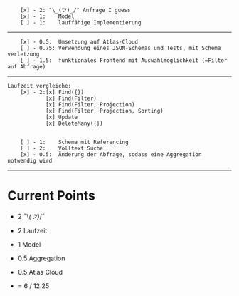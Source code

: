     	[x] - 2: ¯\_(ツ)_/¯ Anfrage I guess
    	[x] - 1:	Model
    	[ ] - 1:	lauffähige Implementierung

---

    	[x] - 0.5:	Umsetzung auf Atlas-Cloud
    	[ ] - 0.75:	Verwendung eines JSON-Schemas und Tests, mit Schema verletzung
   		[ ] - 1.5:	funktionales Frontend mit Auswahlmöglichkeit (=Filter auf Abfrage)

---

    Laufzeit vergleiche:
		[x] - 2:[x] Find({})
				[x] Find(Filter)
				[x]	Find(Filter, Projection)
				[x]	Find(Filter, Projection, Sorting)
				[x]	Update
				[x]	DeleteMany({})


		[ ] - 1: 	Schema mit Referencing
    	[ ]	- 2:    Volltext Suche
		[x]	- 0.5: 	Änderung der Abfrage, sodass eine Aggregation notwendig wird
		

--- 
# Current Points
- 2 ¯\\_(ツ)_/¯
- 2 Laufzeit
- 1 Model 
- 0.5 Aggregation
- 0.5 Atlas Cloud

- = 6 / 12.25
